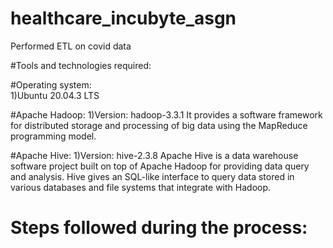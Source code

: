 # healthcare_incubyte_asgn
Performed ETL on covid data


#Tools and technologies required:

#Operating system:  
1)Ubuntu 20.04.3 LTS


#Apache Hadoop:
1)Version: hadoop-3.3.1
It provides a software framework for distributed storage and processing of big data using the MapReduce programming model.

#Apache Hive:
1)Version: hive-2.3.8
Apache Hive is a data warehouse software project built on top of Apache Hadoop for providing data query and analysis. Hive gives an SQL-like interface to query data stored in various databases and file systems that integrate with Hadoop.

# Steps followed during the process:

